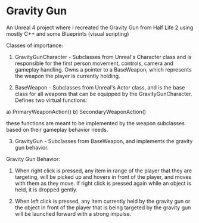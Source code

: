 # Gravity Gun 

An Unreal 4 project where I recreated the Gravity Gun from Half Life 2 using mostly C++ and some Blueprints (visual scripting)


Classes of importance:

1) GravityGunCharacter - Subclasses from Unreal's Character class and is responsible for the first person movement, controls, camera and gameplay handling. Owns a pointer to a BaseWeapon, which represents the weapon the player is currently holding.

2) BaseWeapon - Subclasses from Unreal's Actor class, and is the base class for all weapons that can be equipped by the GravityGunCharacter. 
Defines two virtual functions:

a) PrimaryWeaponAction()
b) SecondaryWeaponAction()

these functions are meant to be implemented by the weapon subclasses based on their gameplay behavior needs.

3) GravityGun - Subclasses from BaseWeapon, and implements the gravity gun behavior. 

Gravity Gun Behavior:

1) When right click is pressed, any item in range of the player that they are targeting, will be picked up and hovers in front of the player, and moves with them as they move. If right click is pressed again while an object is held, it is dropped gently.

2) When left click is pressed, any item currently held by the gravity gun or the object in front of the player that is being targeted by the gravity gun will be launched forward with a strong impulse.

